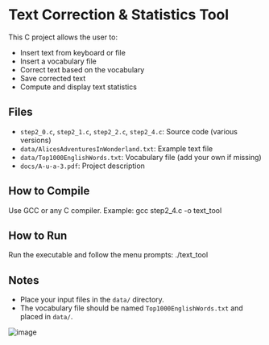 # Text Correction & Statistics Tool

This C project allows the user to:
- Insert text from keyboard or file
- Insert a vocabulary file
- Correct text based on the vocabulary
- Save corrected text
- Compute and display text statistics

## Files

- `step2_0.c`, `step2_1.c`, `step2_2.c`, `step2_4.c`: Source code (various versions)
- `data/AlicesAdventuresInWonderland.txt`: Example text file
- `data/Top1000EnglishWords.txt`: Vocabulary file (add your own if missing)
- `docs/A-u-a-3.pdf`: Project description

## How to Compile

Use GCC or any C compiler. Example:
gcc step2_4.c -o text_tool

## How to Run

Run the executable and follow the menu prompts:
./text_tool


## Notes

- Place your input files in the `data/` directory.
- The vocabulary file should be named `Top1000EnglishWords.txt` and placed in `data/`.

![image](https://github.com/user-attachments/assets/e8b4a180-af53-4130-93f2-064f893d8ce0)



